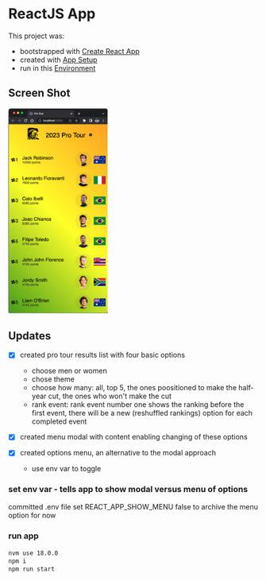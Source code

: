 # ReactJS App

This project was:

- bootstrapped with [Create React App](./README/README-CREATE-REACT-APP.md)
- created with [App Setup](./README/README-SETUP.md)
- run in this [Environment](./README/README-ENV.md)

## Screen Shot

<img src="./README/screen-shot.png" width="200" alt="Current Version Screen Shot">

## Updates

- [x] created pro tour results list with four basic options

  - choose men or women
  - chose theme
  - choose how many: all, top 5, the ones poositioned to make the half-year cut, the ones who won't make the cut
  - rank event: rank event number one shows the ranking before the first event, there will be a new (reshuffled rankings) option for each completed event

- [x] created menu modal with content enabling changing of these options
- [x] created options menu, an alternative to the modal approach
  - use env var to toggle

### set env var - tells app to show modal versus menu of options

committed .env file
set REACT_APP_SHOW_MENU false to archive the menu option for now

### run app

```shell
nvm use 18.0.0
npm i
npm run start
```
